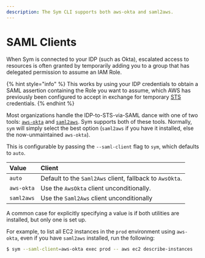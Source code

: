```yaml
---
description: The Sym CLI supports both aws-okta and saml2aws.
---
```


# SAML Clients

When Sym is connected to your IDP \(such as Okta\), escalated access to resources is often granted by temporarily adding you to a group that has delegated permission to assume an IAM Role. 

{% hint style="info" %}
This works by using your IDP credentials to obtain a SAML assertion containing the Role you want to assume, which AWS has previously been configured to accept in exchange for temporary [STS](https://docs.aws.amazon.com/STS/latest/APIReference/welcome.html) credentials. 
{% endhint %}

Most organizations handle the IDP-to-STS-via-SAML dance with one of two tools: [`aws-okta`](https://github.com/segmentio/aws-okta) and [`saml2aws`](https://github.com/Versent/saml2aws). Sym supports both of these tools. Normally, `sym` will simply select the best option \(`saml2aws` if you have it installed, else the now-unmaintained `aws-okta`\). 

This is configurable by passing the `--saml-client` flag to `sym`, which defaults to `auto`.

| Value | Client |
| :--- | :--- |
| `auto` | Default to the `Saml2Aws` client, fallback to `AwsOkta`. |
| `aws-okta` | Use the `AwsOkta` client unconditionally. |
| `saml2aws` | Use the `Saml2Aws` client unconditionally |

A common case for explicitly specifying a value is if both utilities are installed, but only one is set up.

For example, to list all EC2 instances in the `prod` environment using `aws-okta`, even if you have `saml2aws` installed, run the following:

```bash
$ sym --saml-client=aws-okta exec prod -- aws ec2 describe-instances
```



